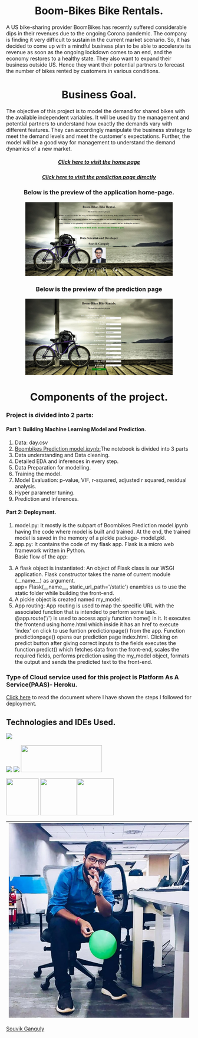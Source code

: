 <center><h1 align="center">Boom-Bikes Bike Rentals.</h1></center>

<p>A US bike-sharing provider BoomBikes has recently suffered considerable dips in their revenues due to the ongoing Corona pandemic. The company is finding it very difficult to sustain in the current market scenario. So, it has decided to come up with a mindful business plan to be able to accelerate its revenue as soon as the ongoing lockdown comes to an end, and the economy restores to a healthy state. They also want to expand their business outside US. Hence they want their potential partners to forecast the number of bikes rented by customers in various conditions.</p>

<center><h1 align="center">Business Goal.</h1></center>
<p>The objective of this project is to model the demand for shared bikes with the available independent variables. It will be used by the management and potential partners to understand how exactly the demands vary with different features. They can accordingly manipulate the business strategy to meet the demand levels and meet the customer's expectations. Further, the model will be a good way for management to understand the demand dynamics of a new market. </p>

<center><h5 align="center"><a href="https://boombikes-prediction-api.herokuapp.com/">Click here to visit the home page</a></h6></center>
<center><h5 align="center"><a href="https://boombikes-prediction-api.herokuapp.com/index">Click here to visit the prediction page directly</a></h6></center>

<center><h3 align="center">Below is the preview of the application home-page.</h3></center>
<div align="center">
    <img src="/static/img/homepage.jpg" width="400px"/>
</div>

<center><h3 align="center">Below is the preview of the prediction page</h3></center>
<div align="center">
	<img src="/static/img/prediction.jpg" width="400px"/>
</div>


<center><h1 align="center">Components of the project.</h1></center>
<h3>Project is divided into 2 parts:</h3>
<h4>Part 1: Building Machine Learning Model and Prediction.</h4>
<ol type="1">
<li> Data: day.csv</li>
<li><a href="https://github.com/ds-souvik/Prediction-of-Bike-Rental-Count-Linear-Regression-and-Deployment-along-with-deployment/blob/master/BoomBikes%20Prediction%20model.ipynb">Boombikes Prediction model.ipynb:</a>The notebook is divided into 3 parts
	<ol type="1"></ol>
	<li>Data understanding and Data cleaning.</li>
	<li>Detailed EDA and inferences in every step.</li>
	<li>Data Preparation for modelling.</li>
	<li>Training the model.</li>
	<li>Model Evaluation: p-value, VIF, r-squared, adjusted r squared, residual analysis.</li>
	<li>Hyper parameter tuning.</li>
	<li>Prediction and inferences.</li>
</li>
	</ol>
<h4>Part 2: Deployment.</h4>
<ol type="1">
<li>model.py: It mostly is the subpart of Boombikes Prediction model.ipynb having the code where model is built and trained. At the end, the trained model is saved in the memory of a pickle package- model.pkl.</li>
<li>app.py: It contains the code of my flask app. Flask is a micro web framework written in Python.</li>
Basic flow of the app: 
	<ol type="1"></ol>
	<li>A flask object is instantiated: An object of Flask class is our WSGI application. Flask constructor takes the name of current module (__name__) as argument.<br>
	app= Flask(__name__, static_url_path='/static') enambles us to use the static folder while building the front-end.</li>
	<li>A pickle object is created named my_model.</li>
	<li>App routing: App routing is used to map the specific URL with the associated function that is intended to perform some task. @app.route('/') is used to access apply function home() in it. It executes the frontend using home.html which inside it has an href to execute 'index' on click to use funtion predictionpage() from the app. Function predictionpage() opens our prediction page index.html. Clicking on predict button after giving correct inputs to the fields executes the function predict() which fetches data from the front-end, scales the required fields, performs prediction using the my_model object, formats the output and sends the predicted text to the front-end. </li>
</ol>

### Type of Cloud service used for this project is Platform As A Service(PAAS)- Heroku.
<a href="https://github.com/ds-souvik/Prediction-of-Bike-Rental-Count-Linear-Regression-and-Deployment-along-with-deployment/blob/master/Heroku%20deployment.docx">Click here</a> to read the document where I have shown the steps I followed for deployment.

## Technologies and IDEs Used.

![](https://forthebadge.com/images/badges/made-with-python.svg)

[<img target="_blank" src="https://flask.palletsprojects.com/en/1.1.x/_images/flask-logo.png" width=170>](https://flask.palletsprojects.com/en/1.1.x/) [<img target="_blank" src="https://number1.co.za/wp-content/uploads/2017/10/gunicorn_logo-300x85.png" width=280>](https://gunicorn.org) [<img src="https://upload.wikimedia.org/wikipedia/en/a/a9/Heroku_logo.png" width="220" height="73">](https://en.wikipedia.org/wiki/Heroku) 

[<img src="https://upload.wikimedia.org/wikipedia/commons/thumb/3/38/Jupyter_logo.svg/250px-Jupyter_logo.svg.png" width="88" height="100">](https://en.wikipedia.org/wiki/Project_Jupyter) [<img src="https://upload.wikimedia.org/wikipedia/en/thumb/d/d2/Sublime_Text_3_logo.png/150px-Sublime_Text_3_logo.png" width="100" height="100">](https://en.wikipedia.org/wiki/Sublime_Text)[<img src="https://upload.wikimedia.org/wikipedia/commons/thumb/a/a1/PyCharm_Logo.svg/64px-PyCharm_Logo.svg.png" width="100" height="100">](https://en.wikipedia.org/wiki/PyCharm)

[![Souvik Ganguly](https://github.com/ds-souvik/Prediction-of-Bike-Rental-Count-Linear-Regression-and-Deployment-along-with-deployment/blob/master/static/img/me2.jpg)](https://www.linkedin.com/in/souvik-ganguly-4a9924105/) |
-|
<div class="LI-profile-badge"  data-version="v1" data-size="medium" data-locale="en_US" data-type="vertical" data-theme="dark" data-vanity="souvik-ganguly-4a9924105"><a class="LI-simple-link" href='https://in.linkedin.com/in/souvik-ganguly-4a9924105?trk=profile-badge'>Souvik Ganguly</a></div>




